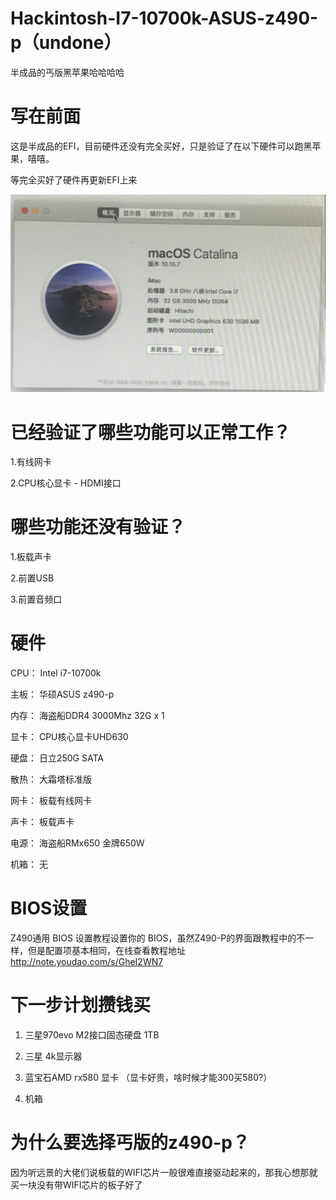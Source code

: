 # Hackintosh-I7-10700k-ASUS-z490-p（undone）
半成品的丐版黑苹果哈哈哈哈

# 写在前面

这是半成品的EFI，目前硬件还没有完全买好，只是验证了在以下硬件可以跑黑苹果，嘻嘻。

等完全买好了硬件再更新EFI上来

![avatar](image1.jpg)



# 已经验证了哪些功能可以正常工作？

1.有线网卡

2.CPU核心显卡 - HDMI接口

# 哪些功能还没有验证？

1.板载声卡

2.前置USB

3.前置音频口


# 硬件
CPU： Intel i7-10700k

主板： 华硕ASUS z490-p

内存： 海盗船DDR4 3000Mhz 32G x 1

显卡： CPU核心显卡UHD630

硬盘： 日立250G SATA

散热： 大霜塔标准版

网卡： 板载有线网卡

声卡： 板载声卡

电源： 海盗船RMx650 金牌650W

机箱： 无

# BIOS设置

Z490通用 BIOS 设置教程设置你的 BIOS，虽然Z490-P的界面跟教程中的不一样，但是配置项基本相同，在线查看教程地址 http://note.youdao.com/s/GheI2WN7  


# 下一步计划攒钱买


1. 三星970evo M2接口固态硬盘 1TB

2. 三星 4k显示器

3. 蓝宝石AMD rx580 显卡 （显卡好贵，啥时候才能300买580?）

4. 机箱

# 为什么要选择丐版的z490-p？

因为听远景的大佬们说板载的WIFI芯片一般很难直接驱动起来的，那我心想那就买一块没有带WIFI芯片的板子好了



